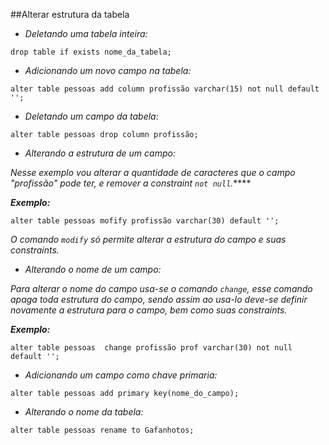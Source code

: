 ##Alterar estrutura  da tabela


* *Deletando uma tabela inteira:*

`drop table if exists nome_da_tabela;`

* *Adicionando um novo campo na tabela:*

`alter table pessoas
add column profissão varchar(15) not null default '';`

* *Deletando um campo da tabela:*

`alter table pessoas
drop column profissão;`

* *Alterando a estrutura de um campo:*

*Nesse exemplo vou alterar a quantidade de caracteres que o campo "profissão"
pode ter, e remover a constraint `not null`.*****

***Exemplo:***

`alter table pessoas
mofify profissão varchar(30) default '';`

*O comando `modify` só permite alterar a estrutura do campo e suas constraints.*

* *Alterando o nome de um campo:*
  
*Para alterar o nome do campo usa-se o comando `change`, esse comando apaga toda estrutura 
do campo, sendo assim ao usa-lo deve-se definir novamente a estrutura para o campo, bem como
suas constraints.*

***Exemplo:***
 
`alter table pessoas 
change profissão prof varchar(30) not null default '';`

* *Adicionando um campo como chave primaria:*
  
`alter table pessoas add primary key(nome_do_campo);`

* *Alterando o nome da tabela:*
  
`alter table pessoas rename to Gafanhotos;`
